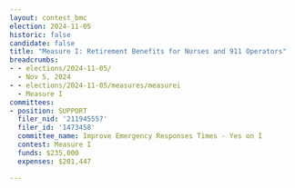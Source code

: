 ```yaml
---
layout: contest_bmc
election: 2024-11-05
historic: false
candidate: false
title: "Measure I: Retirement Benefits for Nurses and 911 Operators"
breadcrumbs:
- - elections/2024-11-05/
  - Nov 5, 2024
- - elections/2024-11-05/measures/measurei
  - Measure I
committees:
- position: SUPPORT
  filer_nid: '211945557'
  filer_id: '1473458'
  committee_name: Improve Emergency Responses Times - Yes on I
  contest: Measure I
  funds: $235,000
  expenses: $201,447

---
```

